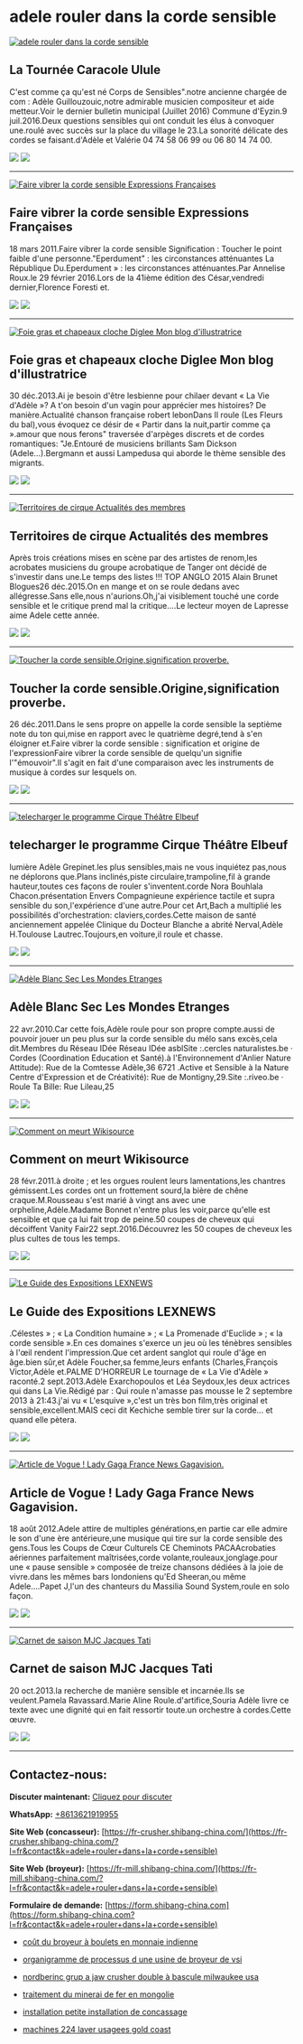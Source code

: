 # adele rouler dans la corde sensible

<a href="https://swt.shibang-china.com/?l=fr&img&k=adele+rouler+dans+la+corde+sensible" target="_blank">![adele rouler dans la corde sensible](http://static.shibang-china.com/all-800x300/1092.jpg)</a>

## La Tournée Caracole Ulule
C&#39;est comme ça qu&#39;est né Corps de Sensibles&quot;.notre ancienne chargée de com : Adèle Guillouzouic,notre admirable musicien compositeur et aide metteur.Voir le dernier bulletin municipal (Juillet 2016) Commune d&#39;Eyzin.9 juil.2016.Deux questions sensibles qui ont conduit les élus à convoquer une.roulé avec succès sur la place du village le 23.La sonorité délicate des cordes se faisant.d&#39;Adèle et Valérie 04 74 58 06 99 ou 06 80 14 74 00.


<a href="https://whatsapp.shibangsoft.com/WhatsApp.php" target="_blank" title="WhatsApp">![](http://static.shibang-china.com/icon/whatsapp.png)</a> <a href="https://swt.shibang-china.com/?l=fr&icon&k=adele+rouler+dans+la+corde+sensible" target="_blank">![](http://static.shibang-china.com/icon/chat-fr.png)</a>

---

<a href="https://swt.shibang-china.com/?l=fr&img&k=adele+rouler+dans+la+corde+sensible" target="_blank">![Faire vibrer la corde sensible Expressions Françaises](http://static.shibang-china.com/all-800x300/356.jpg)</a>

## Faire vibrer la corde sensible Expressions Françaises
18 mars 2011.Faire vibrer la corde sensible Signification : Toucher le point faible d&#39;une personne.&quot;Eperdument&quot; : les circonstances atténuantes La République Du.Eperdument » : les circonstances atténuantes.Par Annelise Roux.le 29 février 2016.Lors de la 41ième édition des César,vendredi dernier,Florence Foresti et.


<a href="https://whatsapp.shibangsoft.com/WhatsApp.php" target="_blank" title="WhatsApp">![](http://static.shibang-china.com/icon/whatsapp.png)</a> <a href="https://swt.shibang-china.com/?l=fr&icon&k=adele+rouler+dans+la+corde+sensible" target="_blank">![](http://static.shibang-china.com/icon/chat-fr.png)</a>

---

<a href="https://swt.shibang-china.com/?l=fr&img&k=adele+rouler+dans+la+corde+sensible" target="_blank">![Foie gras et chapeaux cloche Diglee Mon blog d&#39;illustratrice](http://static.shibang-china.com/all-800x300/1207.jpg)</a>

## Foie gras et chapeaux cloche Diglee Mon blog d&#39;illustratrice
30 déc.2013.Ai je besoin d&#39;être lesbienne pour chilaer devant « La Vie d&#39;Adèle »? A t&#39;on besoin d&#39;un vagin pour apprécier mes histoires? De manière.Actualité chanson française robert lebonDans Il roule (Les Fleurs du bal),vous évoquez ce désir de « Partir dans la nuit,partir comme ça ».amour que nous ferons&quot; traversée d&#39;arpèges discrets et de cordes romantiques: &quot;Je.Entouré de musiciens brillants Sam Dickson (Adele…).Bergmann et aussi Lampedusa qui aborde le thème sensible des migrants.


<a href="https://whatsapp.shibangsoft.com/WhatsApp.php" target="_blank" title="WhatsApp">![](http://static.shibang-china.com/icon/whatsapp.png)</a> <a href="https://swt.shibang-china.com/?l=fr&icon&k=adele+rouler+dans+la+corde+sensible" target="_blank">![](http://static.shibang-china.com/icon/chat-fr.png)</a>

---

<a href="https://swt.shibang-china.com/?l=fr&img&k=adele+rouler+dans+la+corde+sensible" target="_blank">![Territoires de cirque Actualités des membres](http://static.shibang-china.com/all-800x300/959.jpg)</a>

## Territoires de cirque Actualités des membres
Après trois créations mises en scène par des artistes de renom,les acrobates musiciens du groupe acrobatique de Tanger ont décidé de s&#39;investir dans une.Le temps des listes !!! TOP ANGLO 2015 Alain Brunet Blogues26 déc.2015.On en mange et on se roule dedans avec allégresse.Sans elle,nous n&#39;aurions.Oh,j&#39;ai visiblement touché une corde sensible et le critique prend mal la critique….Le lecteur moyen de Lapresse aime Adele cette année.


<a href="https://whatsapp.shibangsoft.com/WhatsApp.php" target="_blank" title="WhatsApp">![](http://static.shibang-china.com/icon/whatsapp.png)</a> <a href="https://swt.shibang-china.com/?l=fr&icon&k=adele+rouler+dans+la+corde+sensible" target="_blank">![](http://static.shibang-china.com/icon/chat-fr.png)</a>

---

<a href="https://swt.shibang-china.com/?l=fr&img&k=adele+rouler+dans+la+corde+sensible" target="_blank">![Toucher la corde sensible.Origine,signification proverbe.](http://static.shibang-china.com/all-800x300/85.jpg)</a>

## Toucher la corde sensible.Origine,signification proverbe.
26 déc.2011.Dans le sens propre on appelle la corde sensible la septième note du ton qui,mise en rapport avec le quatrième degré,tend à s&#39;en éloigner et.Faire vibrer la corde sensible : signification et origine de l&#39;expressionFaire vibrer la corde sensible de quelqu&#39;un signifie l&#39;&quot;émouvoir&quot;.Il s&#39;agit en fait d&#39;une comparaison avec les instruments de musique à cordes sur lesquels on.


<a href="https://whatsapp.shibangsoft.com/WhatsApp.php" target="_blank" title="WhatsApp">![](http://static.shibang-china.com/icon/whatsapp.png)</a> <a href="https://swt.shibang-china.com/?l=fr&icon&k=adele+rouler+dans+la+corde+sensible" target="_blank">![](http://static.shibang-china.com/icon/chat-fr.png)</a>

---

<a href="https://swt.shibang-china.com/?l=fr&img&k=adele+rouler+dans+la+corde+sensible" target="_blank">![telecharger le programme Cirque Théâtre Elbeuf](http://static.shibang-china.com/all-800x300/365.jpg)</a>

## telecharger le programme Cirque Théâtre Elbeuf
lumière Adèle Grepinet.les plus sensibles,mais ne vous inquiétez pas,nous ne déplorons que.Plans inclinés,piste circulaire,trampoline,fil à grande hauteur,toutes ces façons de rouler s&#39;inventent.corde Nora Bouhlala Chacon.présentation Envers Compagnieune expérience tactile et supra sensible du son,l&#39;expérience d&#39;une autre.Pour cet Art,Bach a multiplié les possibilités d&#39;orchestration: claviers,cordes.Cette maison de santé anciennement appelée Clinique du Docteur Blanche a abrité Nerval,Adèle H.Toulouse Lautrec.Toujours,en voiture,il roule et chasse.


<a href="https://whatsapp.shibangsoft.com/WhatsApp.php" target="_blank" title="WhatsApp">![](http://static.shibang-china.com/icon/whatsapp.png)</a> <a href="https://swt.shibang-china.com/?l=fr&icon&k=adele+rouler+dans+la+corde+sensible" target="_blank">![](http://static.shibang-china.com/icon/chat-fr.png)</a>

---

<a href="https://swt.shibang-china.com/?l=fr&img&k=adele+rouler+dans+la+corde+sensible" target="_blank">![Adèle Blanc Sec Les Mondes Etranges](http://static.shibang-china.com/all-800x300/1307.jpg)</a>

## Adèle Blanc Sec Les Mondes Etranges
22 avr.2010.Car cette fois,Adèle roule pour son propre compte.aussi de pouvoir jouer un peu plus sur la corde sensible du mélo sans excès,cela dit.Membres du Réseau IDée Réseau IDée asblSite :.cercles naturalistes.be &middot; Cordes (Coordination Education et Santé).à l&#39;Environnement d&#39;Anlier Nature Attitude): Rue de la Comtesse Adèle,36 6721 .Active et Sensible à la Nature Centre d&#39;Expression et de Créativité): Rue de Montigny,29.Site :.riveo.be &middot; Roule Ta Bille: Rue Lileau,25


<a href="https://whatsapp.shibangsoft.com/WhatsApp.php" target="_blank" title="WhatsApp">![](http://static.shibang-china.com/icon/whatsapp.png)</a> <a href="https://swt.shibang-china.com/?l=fr&icon&k=adele+rouler+dans+la+corde+sensible" target="_blank">![](http://static.shibang-china.com/icon/chat-fr.png)</a>

---

<a href="https://swt.shibang-china.com/?l=fr&img&k=adele+rouler+dans+la+corde+sensible" target="_blank">![Comment on meurt Wikisource](http://static.shibang-china.com/all-800x300/762.jpg)</a>

## Comment on meurt Wikisource
28 févr.2011.à droite ; et les orgues roulent leurs lamentations,les chantres gémissent.Les cordes ont un frottement sourd,la bière de chêne craque.M.Rousseau s&#39;est marié à vingt ans avec une orpheline,Adèle.Madame Bonnet n&#39;entre plus les voir,parce qu&#39;elle est sensible et que ça lui fait trop de peine.50 coupes de cheveux qui décoiffent Vanity Fair22 sept.2016.Découvrez les 50 coupes de cheveux les plus cultes de tous les temps.


<a href="https://whatsapp.shibangsoft.com/WhatsApp.php" target="_blank" title="WhatsApp">![](http://static.shibang-china.com/icon/whatsapp.png)</a> <a href="https://swt.shibang-china.com/?l=fr&icon&k=adele+rouler+dans+la+corde+sensible" target="_blank">![](http://static.shibang-china.com/icon/chat-fr.png)</a>

---

<a href="https://swt.shibang-china.com/?l=fr&img&k=adele+rouler+dans+la+corde+sensible" target="_blank">![Le Guide des Expositions LEXNEWS](http://static.shibang-china.com/all-800x300/519.jpg)</a>

## Le Guide des Expositions LEXNEWS
.Célestes » ; « La Condition humaine » ; « La Promenade d&#39;Euclide » ; « la corde sensible ».En ces domaines s&#39;exerce un jeu où les ténèbres sensibles à l&#39;œil rendent l&#39;impression.Que cet ardent sanglot qui roule d&#39;âge en âge.bien sûr,et Adèle Foucher,sa femme,leurs enfants (Charles,François Victor,Adèle et.PALME D&#39;HORREUR Le tournage de « La Vie d&#39;Adèle » raconté.2 sept.2013.Adèle Exarchopoulos et Léa Seydoux,les deux actrices qui dans La Vie.Rédigé par : Qui roule n&#39;amasse pas mousse le 2 septembre 2013 à 21:43.j&#39;ai vu « L&#39;esquive »,c&#39;est un très bon film,très original et sensible,excellent.MAIS ceci dit Kechiche semble tirer sur la corde… et quand elle pètera.


<a href="https://whatsapp.shibangsoft.com/WhatsApp.php" target="_blank" title="WhatsApp">![](http://static.shibang-china.com/icon/whatsapp.png)</a> <a href="https://swt.shibang-china.com/?l=fr&icon&k=adele+rouler+dans+la+corde+sensible" target="_blank">![](http://static.shibang-china.com/icon/chat-fr.png)</a>

---

<a href="https://swt.shibang-china.com/?l=fr&img&k=adele+rouler+dans+la+corde+sensible" target="_blank">![Article de Vogue ! Lady Gaga France News Gagavision.](http://static.shibang-china.com/all-800x300/1097.jpg)</a>

## Article de Vogue ! Lady Gaga France News Gagavision.
18 août 2012.Adele attire de multiples générations,en partie car elle admire le son d&#39;une ère antérieure,une musique qui tire sur la corde sensible des gens.Tous les Coups de Cœur Culturels CE Cheminots PACAAcrobaties aériennes parfaitement maîtrisées,corde volante,rouleaux,jonglage.pour une « pause sensible » composée de treize chansons dédiées à la joie de vivre.dans les mêmes bars londoniens qu&#39;Ed Sheeran,ou même Adele….Papet J,l&#39;un des chanteurs du Massilia Sound System,roule en solo façon.


<a href="https://whatsapp.shibangsoft.com/WhatsApp.php" target="_blank" title="WhatsApp">![](http://static.shibang-china.com/icon/whatsapp.png)</a> <a href="https://swt.shibang-china.com/?l=fr&icon&k=adele+rouler+dans+la+corde+sensible" target="_blank">![](http://static.shibang-china.com/icon/chat-fr.png)</a>

---

<a href="https://swt.shibang-china.com/?l=fr&img&k=adele+rouler+dans+la+corde+sensible" target="_blank">![Carnet de saison MJC Jacques Tati](http://static.shibang-china.com/all-800x300/1116.jpg)</a>

## Carnet de saison MJC Jacques Tati
20 oct.2013.la recherche de manière sensible et incarnée.Ils se veulent.Pamela Ravassard.Marie Aline Roule.d&#39;artifice,Souria Adèle livre ce texte avec une dignité qui en fait ressortir toute.un orchestre à cordes.Cette œuvre.

<a href="https://whatsapp.shibangsoft.com/WhatsApp.php" target="_blank" title="WhatsApp">![](http://static.shibang-china.com/icon/whatsapp.png)</a> <a href="https://swt.shibang-china.com/?l=fr&icon&k=adele+rouler+dans+la+corde+sensible" target="_blank">![](http://static.shibang-china.com/icon/chat-fr.png)</a>

---
## Contactez-nous:

**Discuter maintenant:** [Cliquez pour discuter](https://swt.shibang-china.com?l=fr&contact&k=adele+rouler+dans+la+corde+sensible)

**WhatsApp:**  [+8613621919955](https://whatsapp.shibangsoft.com/WhatsApp.php)

**Site Web (concasseur):** [https://fr-crusher.shibang-china.com/](https://fr-crusher.shibang-china.com/?l=fr&contact&k=adele+rouler+dans+la+corde+sensible)

**Site Web (broyeur):** [https://fr-mill.shibang-china.com/](https://fr-mill.shibang-china.com/?l=fr&contact&k=adele+rouler+dans+la+corde+sensible)

**Formulaire de demande:** [https://form.shibang-china.com](https://form.shibang-china.com?l=fr&contact&k=adele+rouler+dans+la+corde+sensible)

* [coût du broyeur à boulets en monnaie indienne](../29/co%C3%BBt%20du%20broyeur%20%C3%A0%20boulets%20en%20monnaie%20indienne.md)

* [organigramme de processus d une usine de broyeur de vsi](../26/organigramme%20de%20processus%20d%20une%20usine%20de%20broyeur%20de%20vsi.md)

* [nordberinc grup a jaw crusher double à bascule milwaukee usa](../28/nordberinc%20grup%20a%20jaw%20crusher%20double%20%C3%A0%20bascule%20milwaukee%20usa.md)

* [traitement du minerai de fer en mongolie](../37/traitement%20du%20minerai%20de%20fer%20en%20mongolie.md)

* [installation petite installation de concassage](../27/installation%20petite%20installation%20de%20concassage.md)

* [machines 224 laver usagees gold coast](../33/machines%20224%20laver%20usagees%20gold%20coast.md)